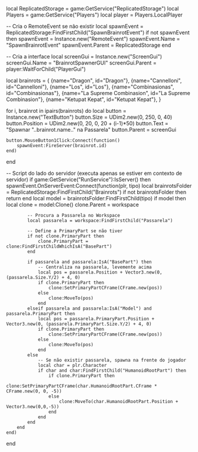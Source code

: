 local ReplicatedStorage = game:GetService("ReplicatedStorage")
local Players = game:GetService("Players")
local player = Players.LocalPlayer

-- Cria o RemoteEvent se não existir
local spawnEvent = ReplicatedStorage:FindFirstChild("SpawnBrainrotEvent")
if not spawnEvent then
    spawnEvent = Instance.new("RemoteEvent")
    spawnEvent.Name = "SpawnBrainrotEvent"
    spawnEvent.Parent = ReplicatedStorage
end

-- Cria a interface
local screenGui = Instance.new("ScreenGui")
screenGui.Name = "BrainrotSpawnerGUI"
screenGui.Parent = player:WaitForChild("PlayerGui")

local brainrots = {
    {name="Dragon", id="Dragon"},
    {name="Cannelloni", id="Cannelloni"},
    {name="Los", id="Los"},
    {name="Combinasionas", id="Combinasionas"},
    {name="La Supreme Combinasion", id="La Supreme Combinasion"},
    {name="Ketupat Kepat", id="Ketupat Kepat"},
}

for i, brainrot in ipairs(brainrots) do
    local button = Instance.new("TextButton")
    button.Size = UDim2.new(0, 250, 0, 40)
    button.Position = UDim2.new(0, 20, 0, 20 + (i-1)*50)
    button.Text = "Spawnar "..brainrot.name.." na Passarela"
    button.Parent = screenGui

    button.MouseButton1Click:Connect(function()
        spawnEvent:FireServer(brainrot.id)
    end)
end

-- Script do lado do servidor (executa apenas se estiver em contexto de servidor)
if game:GetService("RunService"):IsServer() then
    spawnEvent.OnServerEvent:Connect(function(plr, tipo)
        local brainrotsFolder = ReplicatedStorage:FindFirstChild("Brainrots")
        if not brainrotsFolder then return end
        local model = brainrotsFolder:FindFirstChild(tipo)
        if model then
            local clone = model:Clone()
            clone.Parent = workspace

            -- Procura a Passarela no Workspace
            local passarela = workspace:FindFirstChild("Passarela")

            -- Define a PrimaryPart se não tiver
            if not clone.PrimaryPart then
                clone.PrimaryPart = clone:FindFirstChildWhichIsA("BasePart")
            end

            if passarela and passarela:IsA("BasePart") then
                -- Centraliza na passarela, levemente acima
                local pos = passarela.Position + Vector3.new(0, (passarela.Size.Y/2) + 4, 0)
                if clone.PrimaryPart then
                    clone:SetPrimaryPartCFrame(CFrame.new(pos))
                else
                    clone:MoveTo(pos)
                end
            elseif passarela and passarela:IsA("Model") and passarela.PrimaryPart then
                local pos = passarela.PrimaryPart.Position + Vector3.new(0, (passarela.PrimaryPart.Size.Y/2) + 4, 0)
                if clone.PrimaryPart then
                    clone:SetPrimaryPartCFrame(CFrame.new(pos))
                else
                    clone:MoveTo(pos)
                end
            else
                -- Se não existir passarela, spawna na frente do jogador
                local char = plr.Character
                if char and char:FindFirstChild("HumanoidRootPart") then
                    if clone.PrimaryPart then
                        clone:SetPrimaryPartCFrame(char.HumanoidRootPart.CFrame * CFrame.new(0, 0, -5))
                    else
                        clone:MoveTo(char.HumanoidRootPart.Position + Vector3.new(0,0,-5))
                    end
                end
            end
        end
    end)
end
